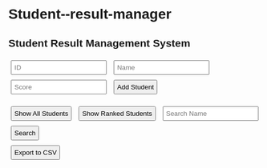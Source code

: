 # Student--result-manager
<!DOCTYPE html>
<html>
<head>
  <title>Student Result Manager</title>
  <style>
    body { font-family: Arial; padding: 20px; }
    input, button { margin: 5px; padding: 5px; }
    #output { margin-top: 20px; white-space: pre-wrap; }
  </style>
</head>
<body>

  <h2>Student Result Management System</h2>

  <input id="studentId" type="number" placeholder="ID" />
  <input id="studentName" type="text" placeholder="Name" />
  <input id="studentScore" type="number" placeholder="Score" />
  <button onclick="addStudentFromInput()">Add Student</button>
  <br/>

  <button onclick="displayAllStudents()">Show All Students</button>
  <button onclick="displayRankedStudents()">Show Ranked Students</button>
  <input id="searchName" type="text" placeholder="Search Name" />
  <button onclick="searchStudentByName()">Search</button>
  <br/>
  <button onclick="exportToCSV()">Export to CSV</button>

  <div id="output"></div>

  <script>
    class Student {
      constructor(id, name, score) {
        this.id = id;
        this.name = name;
        this.score = score;
      }
    }

    class TreeNode {
      constructor(student) {
        this.student = student;
        this.left = null;
        this.right = null;
      }
    }

    class StudentBST {
      constructor() {
        this.root = null;
      }

      insert(student) {
        const _insert = (node, student) => {
          if (!node) return new TreeNode(student);
          if (student.score < node.student.score) {
            node.left = _insert(node.left, student);
          } else {
            node.right = _insert(node.right, student);
          }
          return node;
        };
        this.root = _insert(this.root, student);
      }

      inorder() {
        const result = [];
        const _inorder = (node) => {
          if (node) {
            _inorder(node.right);
            result.push(node.student);
            _inorder(node.left);
          }
        };
        _inorder(this.root);
        return result;
      }

      search(name) {
        const _search = (node) => {
          if (!node) return null;
          if (node.student.name.toLowerCase() === name.toLowerCase()) return node.student;
          return _search(node.left) || _search(node.right);
        };
        return _search(this.root);
      }
    }

    const studentArray = [];
    const bst = new StudentBST();

    function addStudentFromInput() {
      const id = parseInt(document.getElementById("studentId").value);
      const name = document.getElementById("studentName").value;
      const score = parseInt(document.getElementById("studentScore").value);

      if (!name || isNaN(id) || isNaN(score)) {
        show("Please fill all fields correctly.");
        return;
      }

      const student = new Student(id, name, score);
      studentArray.push(student);
      bst.insert(student);

      show(`Student ${name} added.`);
      document.getElementById("studentId").value = '';
      document.getElementById("studentName").value = '';
      document.getElementById("studentScore").value = '';
    }

    function displayAllStudents() {
      let output = "\nAll Students:\n";
      studentArray.forEach(s => {
        output += `ID: ${s.id}, Name: ${s.name}, Score: ${s.score}\n`;
      });
      show(output);
    }

    function displayRankedStudents() {
      const ranked = bst.inorder();
      let output = "\nRanked Students:\n";
      ranked.forEach((s, i) => {
        output += `${i + 1}. ${s.name} (Score: ${s.score})\n`;
      });
      show(output);
    }

    function searchStudentByName() {
      const name = document.getElementById("searchName").value;
      const result = bst.search(name);
      if (result) {
        show(`Found: ${result.name} (ID: ${result.id}, Score: ${result.score})`);
      } else {
        show("Student not found.");
      }
    }

    function exportToCSV() {
      let csv = "ID,Name,Score\n";
      studentArray.forEach(s => {
        csv += `${s.id},${s.name},${s.score}\n`;
      });

      const blob = new Blob([csv], { type: "text/csv" });
      const url = URL.createObjectURL(blob);
      const a = document.createElement("a");
      a.href = url;
      a.download = "students.csv";
      a.click();
    }

    function show(message) {
      document.getElementById("output").textContent = message;
    }
  </script>

</body>
</html>
